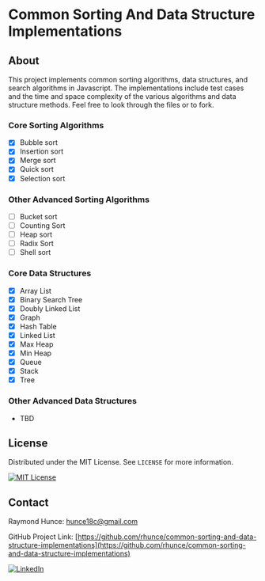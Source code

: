 # Common Sorting And Data Structure Implementations

## About
This project implements common sorting algorithms, data structures, and search algorithms in Javascript. The implementations include test cases and the time and space complexity of the various algorithms and data structure methods. Feel free to look through the files or to fork.

### Core Sorting Algorithms
- [x] Bubble sort
- [x] Insertion sort
- [x] Merge sort
- [x] Quick sort
- [x] Selection sort

### Other Advanced Sorting Algorithms
- [ ] Bucket sort
- [ ] Counting Sort
- [ ] Heap sort
- [ ] Radix Sort
- [ ] Shell sort

### Core Data Structures
- [x] Array List
- [x] Binary Search Tree
- [x] Doubly Linked List
- [x] Graph
- [x] Hash Table
- [x] Linked List
- [x] Max Heap
- [x] Min Heap
- [x] Queue
- [x] Stack
- [x] Tree

### Other Advanced Data Structures
- TBD

## License

Distributed under the MIT License. See `LICENSE` for more information.

[![MIT License][license-shield]][license-url]

## Contact

Raymond Hunce: hunce18c@gmail.com

GitHub Project Link: [https://github.com/rhunce/common-sorting-and-data-structure-implementations](https://github.com/rhunce/common-sorting-and-data-structure-implementations)

[![LinkedIn][linkedin-shield]][linkedin-url]

<!-- License -->

[license-shield]: https://img.shields.io/github/license/othneildrew/Best-README-Template.svg?style=for-the-badge
[license-url]: https://opensource.org/license/mit/

<!-- LinkedIn -->

[linkedin-shield]: https://img.shields.io/badge/-LinkedIn-black.svg?style=for-the-badge&logo=linkedin&colorB=555
[linkedin-url]: https://www.linkedin.com/in/raymondhunce/